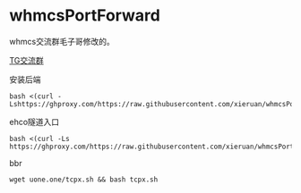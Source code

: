 # whmcsPortForward

whmcs交流群毛子哥修改的。

[TG交流群](https://t.me/whmcsCN)


安装后端
```
bash <(curl -Lshttps://ghproxy.com/https://raw.githubusercontent.com/xieruan/whmcsPortForward/main/installx.sh)
```
ehco隧道入口
```
bash <(curl -Ls https://ghproxy.com/https://raw.githubusercontent.com/xieruan/whmcsPortForward/main/installc.sh)
```

bbr
```
wget uone.one/tcpx.sh && bash tcpx.sh
```
